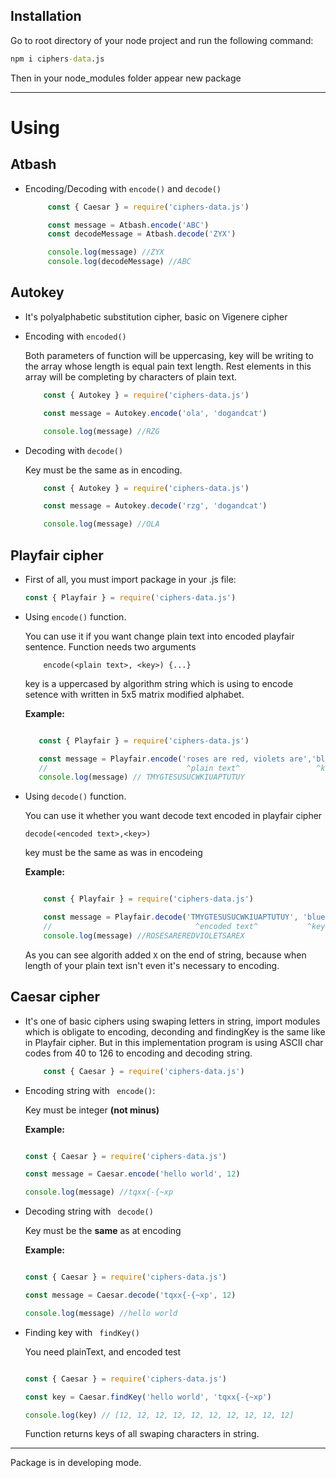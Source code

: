 ## Installation

Go to root directory of your node project and run the following command:
```cmd
npm i ciphers-data.js
```

Then in your node_modules folder appear new package

---
# Using

## Atbash

* Encoding/Decoding with ```encode()``` and ```decode()```

    ```js
         const { Caesar } = require('ciphers-data.js')

         const message = Atbash.encode('ABC')
         const decodeMessage = Atbash.decode('ZYX')

         console.log(message) //ZYX
         console.log(decodeMessage) //ABC
    ```

## Autokey

* It's polyalphabetic substitution cipher, basic on Vigenere cipher

* Encoding with ```encoded()```

    Both parameters of function will be uppercasing, key will be writing to the array whose length is equal pain text length. Rest elements in this array will be completing by characters of plain text.
    ```js
        const { Autokey } = require('ciphers-data.js')

        const message = Autokey.encode('ola', 'dogandcat')

        console.log(message) //RZG
    ```
* Decoding with ```decode()```

    Key must be the same as in encoding.

    ```js
        const { Autokey } = require('ciphers-data.js')

        const message = Autokey.decode('rzg', 'dogandcat')

        console.log(message) //OLA

    ```

## Playfair cipher

* First of all, you must import package in your .js file:
    ```js
    const { Playfair } = require('ciphers-data.js')
    ```
* Using ```encode()``` function.

    You can use it if you want change plain text into encoded playfair sentence. Function needs two arguments 
    ``` 
        encode(<plain text>, <key>) {...}
    ```
    key is a uppercased by algorithm string which is using to encode setence with written in 5x5 matrix modified alphabet.

    **Example:**
     ```js

        const { Playfair } = require('ciphers-data.js')

        const message = Playfair.encode('roses are red, violets are','blue')
        //                               ^plain text^                 ^key^
        console.log(message) // TMYGTESUSUCWKIUAPTUTUY

     ```

* Using ```decode()``` function.

    You can use it whether you want decode text encoded in playfair cipher
    ```
    decode(<encoded text>,<key>)
    ```
    key must be the same as was in encodeing

    **Example:**
    ```js

        const { Playfair } = require('ciphers-data.js')

        const message = Playfair.decode('TMYGTESUSUCWKIUAPTUTUY', 'blue')
        //                                ^encoded text^           ^key^
        console.log(message) //ROSESAREREDVIOLETSAREX

    ```
    As you can see algorith added ```X``` on the end of string, because when length of your plain text isn't even it's necessary to encoding.

## Caesar cipher

* It's one of basic ciphers using swaping letters in string, import modules which is obligate to encoding, deconding and findingKey is the same like in Playfair cipher.
But in this implementation program is using ASCII char codes from 40 to 126 to encoding and decoding string.

    ```js
        const { Caesar } = require('ciphers-data.js')
    ```

* Encoding string with ``` encode()```:

    Key must be integer **(not minus)**

    **Example:**
    ```js

    const { Caesar } = require('ciphers-data.js')

    const message = Caesar.encode('hello world', 12)

    console.log(message) //tqxx{-{~xp

    ```
* Decoding string with ``` decode()```

    Key must be the **same** as at encoding

    **Example:**
    ```js

    const { Caesar } = require('ciphers-data.js')

    const message = Caesar.decode('tqxx{-{~xp', 12)

    console.log(message) //hello world

    ```

* Finding key with ``` findKey()```

    You need plainText, and encoded test

    ```js

    const { Caesar } = require('ciphers-data.js')

    const key = Caesar.findKey('hello world', 'tqxx{-{~xp')

    console.log(key) // [12, 12, 12, 12, 12, 12, 12, 12, 12, 12]

    ```
    Function returns keys of all swaping characters in string.






---

Package is in developing mode.
